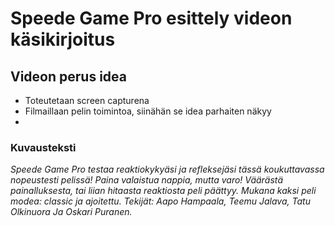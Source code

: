 # Speede Game Pro esittely videon käsikirjoitus
## Videon perus idea
 -  Toteutetaan screen capturena
 -  Filmaillaan pelin toimintoa, siinähän se idea parhaiten näkyy
 -  





### Kuvausteksti
_Speede Game Pro testaa reaktiokykyäsi ja refleksejäsi tässä koukuttavassa nopeustesti pelissä! Paina valaistua nappia, mutta varo! Väärästä painalluksesta, tai liian hitaasta reaktiosta peli päättyy. Mukana kaksi peli modea: classic ja ajoitettu. Tekijät: Aapo Hampaala, Teemu Jalava, Tatu Olkinuora Ja Oskari Puranen._
